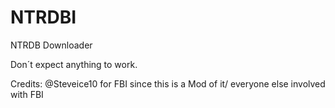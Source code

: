 # NTRDBI
NTRDB Downloader

Don´t expect anything to work.

Credits: @Steveice10 for FBI since this is a Mod of it/
         everyone else involved with FBI
